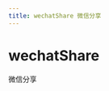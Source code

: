 ```yaml
---
title: wechatShare 微信分享
---
```


# wechatShare

微信分享

<code src="./demo/wechatShare.tsx" hidden />

```tsx | pure
import Bridge from '@ai/birdge';

const bridge = new Bridge();

bridge.wechatShare({
  type: 'url',
  webpageUrl: 'https://m.zhangmen.com',
});

bridge.wechatShare({
  type: 'image',
  imageData: 'https://data.zmlern.cn/example.png',
});

bridge.wechatShare({
  type: 'video',
  videoUrl: 'https://data.zmlern.cn/example.mp4',
});
```

`bridge.wechatShare: (options: WechatShareOptions) => Promise<void>`

## WechatShareOptions

| 属性名      | 描述                                     | 类型                       | 默认值    |
| ----------- | ---------------------------------------- | -------------------------- | --------- |
| type        | 分享类型                                 | `url` \| `image`\| `video` | `(必选)`  |
| scene       | 分享场景                                 | `session` \| `timeline`    | `session` |
| title       | 消息标题                                 | `string`                   | `-`       |
| description | 描述内容                                 | `string`                   | `-`       |
| thumbData   | 缩略图的二进制数据                       | `string`                   | `-`       |
| thumbUrl    | 缩略图的链接地址, 优先级高于 `thumbData` | `string`                   | `-`       |

#### WechatShareWebpageOptions extends WechatShareOptions

| 属性名     | 描述                            | 类型     | 默认值   |
| ---------- | ------------------------------- | -------- | -------- |
| webpageUrl | 网页链接, 限制长度不超过 `10KB` | `string` | `(必选)` |

#### WechatShareTextOptions extends WechatShareOptions

| 属性名 | 描述               | 类型     | 默认值   |
| ------ | ------------------ | -------- | -------- |
| text   | 发送消息的文本内容 | `string` | `(必选)` |

#### WechatShareImageDataOptions extends WechatShareOptions

| 属性名    | 描述                                    | 类型     | 默认值 |
| --------- | --------------------------------------- | -------- | ------ |
| imageData | 图片的二进制数据, 内容大小不超过 `10MB` | `string` | `-`    |
| imageUrl  | 图片链接地址, 优先级高于 `imageData`    | `string` | `-`    |

#### WechatShareVideoOptions extends WechatShareOptions

| 属性名   | 描述                            | 类型     | 默认值   |
| -------- | ------------------------------- | -------- | -------- |
| videoUrl | 视频链接, 限制长度不超过 `10KB` | `string` | `(必选)` |

<!--
#### WechatShareMiniProgramOptions extends WechatShareOptions

| 属性名          | 描述                                                                                               | 类型                             | 默认值    |
| --------------- | -------------------------------------------------------------------------------------------------- | -------------------------------- | --------- |
| path            | 小程序的页面路径<br />对于小游戏, 可以只传入 `query` 部分, 来实现传参效果<br />如：传入 `?foo=bar` | `string`                         | `(必选)`  |
| hdImageData     | 小程序新版本的预览图二进制数据<br />限制大小不超过 `128KB`, 自定义图片建议长宽比是 `5:4`           | `string`                         | `-`       |
| hdImageUrl      | 小程序新版本的预览图链接地址, 优先级高于 `hdImageData`                                             | `string`                         | `-`       |
| withShareTicket | 是否使用带 `shareTicket` 的分享                                                                    | `string`                         | `-`       |
| miniprogramType | 小程序环境类型                                                                                     | `release` \| `test` \| `preview` | `release` | -->
